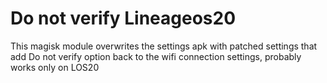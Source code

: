 # Do not verify Lineageos20
 This magisk module overwrites the settings apk with patched settings that add Do not verify option back to the wifi connection settings, probably works only on LOS20
